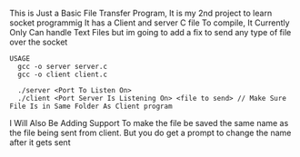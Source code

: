 This is Just a Basic File Transfer Program, It is my 2nd project to learn socket programmig
It has a Client and server C file To compile, 
It Currently Only Can handle Text Files but im going to add a fix to send any type of file over the socket

    USAGE
      gcc -o server server.c
      gcc -o client client.c

      ./server <Port To Listen On>
      ./client <Port Server Is Listening On> <file to send> // Make Sure File Is in Same Folder As Client program
I Will Also Be Adding Support To make the file be saved the same name as the file being sent from client.
But you do get a prompt to change the name after it gets sent

